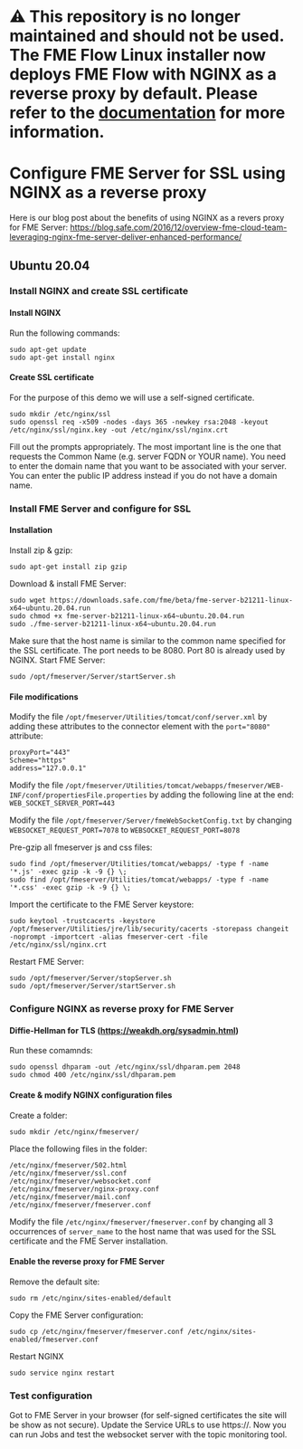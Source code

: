 # :warning: This repository is no longer maintained and should not be used. The FME Flow Linux installer now deploys FME Flow with NGINX as a reverse proxy by default. Please refer to the [documentation](https://docs.safe.com/fme/html/FME-Flow/AdminGuide/configuring_for_https.htm) for more information.

# Configure FME Server for SSL using NGINX as a reverse proxy
Here is our blog post about the benefits of using NGINX as a revers proxy for FME Server:
https://blog.safe.com/2016/12/overview-fme-cloud-team-leveraging-nginx-fme-server-deliver-enhanced-performance/
## Ubuntu 20.04
### Install NGINX and create SSL certificate
#### Install NGINX
Run the following commands:
```
sudo apt-get update
sudo apt-get install nginx
```
#### Create SSL certificate
For the purpose of this demo we will use a self-signed certificate.
```
sudo mkdir /etc/nginx/ssl
sudo openssl req -x509 -nodes -days 365 -newkey rsa:2048 -keyout /etc/nginx/ssl/nginx.key -out /etc/nginx/ssl/nginx.crt
```
Fill out the prompts appropriately. The most important line is the one that requests the Common Name (e.g. server FQDN or YOUR name). You need to enter the domain name that you want to be associated with your server. You can enter the public IP address instead if you do not have a domain name.
### Install FME Server and configure for SSL
#### Installation
Install zip & gzip:
```
sudo apt-get install zip gzip
```
Download & install FME Server:
```
sudo wget https://downloads.safe.com/fme/beta/fme-server-b21211-linux-x64~ubuntu.20.04.run
sudo chmod +x fme-server-b21211-linux-x64~ubuntu.20.04.run
sudo ./fme-server-b21211-linux-x64~ubuntu.20.04.run
```
Make sure that the host name is similar to the common name specified for the SSL certificate. The port needs to be 8080. Port 80 is already used by NGINX.
Start FME Server:
```
sudo /opt/fmeserver/Server/startServer.sh
```
#### File modifications
Modify the file `/opt/fmeserver/Utilities/tomcat/conf/server.xml` by adding these attributes to the connector element with the `port="8080"` attribute:
```
proxyPort="443"
Scheme="https"
address="127.0.0.1"
```
Modify the file `/opt/fmeserver/Utilities/tomcat/webapps/fmeserver/WEB-INF/conf/propertiesFile.properties` by adding the following line at the end: `WEB_SOCKET_SERVER_PORT=443`

Modify the file `/opt/fmeserver/Server/fmeWebSocketConfig.txt` by changing `WEBSOCKET_REQUEST_PORT=7078` to `WEBSOCKET_REQUEST_PORT=8078`

Pre-gzip all fmeserver js and css files:
```
sudo find /opt/fmeserver/Utilities/tomcat/webapps/ -type f -name '*.js' -exec gzip -k -9 {} \;
sudo find /opt/fmeserver/Utilities/tomcat/webapps/ -type f -name '*.css' -exec gzip -k -9 {} \;
```
Import the certificate to the FME Server keystore:
```
sudo keytool -trustcacerts -keystore /opt/fmeserver/Utilities/jre/lib/security/cacerts -storepass changeit -noprompt -importcert -alias fmeserver-cert -file /etc/nginx/ssl/nginx.crt
```
Restart FME Server:
```
sudo /opt/fmeserver/Server/stopServer.sh
sudo /opt/fmeserver/Server/startServer.sh
```
### Configure NGINX as reverse proxy for FME Server
#### Diffie-Hellman for TLS (https://weakdh.org/sysadmin.html)
Run these comamnds:
```
sudo openssl dhparam -out /etc/nginx/ssl/dhparam.pem 2048
sudo chmod 400 /etc/nginx/ssl/dhparam.pem
```
#### Create & modify NGINX configuration files
Create a folder:
```
sudo mkdir /etc/nginx/fmeserver/
```
Place the following files in the folder:
```
/etc/nginx/fmeserver/502.html
/etc/nginx/fmeserver/ssl.conf
/etc/nginx/fmeserver/websocket.conf
/etc/nginx/fmeserver/nginx-proxy.conf
/etc/nginx/fmeserver/mail.conf
/etc/nginx/fmeserver/fmeserver.conf
```
Modify the file `/etc/nginx/fmeserver/fmeserver.conf` by changing all 3 occurrences of `server_name` to the host name that was used for the SSL certificate and the FME Server installation.
#### Enable the reverse proxy for FME Server
Remove the default site:
```
sudo rm /etc/nginx/sites-enabled/default
```
Copy the FME Server configuration:
```
sudo cp /etc/nginx/fmeserver/fmeserver.conf /etc/nginx/sites-enabled/fmeserver.conf
```
Restart NGINX
```
sudo service nginx restart
```
### Test configuration
Got to FME Server in your browser (for self-signed certificates the site will be show as not secure). Update the Service URLs to use https://. Now you can run Jobs and test the websocket server with the topic monitoring tool.
